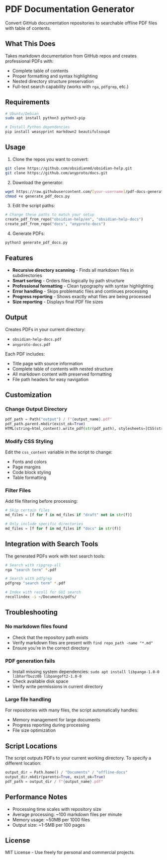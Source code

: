 # PDF Documentation Generator

Convert GitHub documentation repositories to searchable offline PDF files with table of contents.

## What This Does

Takes markdown documentation from GitHub repos and creates professional PDFs with:
- Complete table of contents
- Proper formatting and syntax highlighting
- Nested directory structure preservation
- Full-text search capability (works with `rga`, `pdfgrep`, etc.)

## Requirements

```bash
# Ubuntu/Debian
sudo apt install python3 python3-pip

# Install Python dependencies
pip install weasyprint markdown2 beautifulsoup4
```

## Usage

1. Clone the repos you want to convert:
```bash
git clone https://github.com/obsidianmd/obsidian-help.git
git clone https://github.com/anyproto/docs.git
```

2. Download the generator:
```bash
wget https://raw.githubusercontent.com/[your-username]/pdf-docs-generator/main/generate_pdf_docs.py
chmod +x generate_pdf_docs.py
```

3. Edit the script paths:
```python
# Change these paths to match your setup
create_pdf_from_repo("obsidian-help/en", "obsidian-help-docs")
create_pdf_from_repo("docs", "anyproto-docs")
```

4. Generate PDFs:
```bash
python3 generate_pdf_docs.py
```

## Features

- **Recursive directory scanning** - Finds all markdown files in subdirectories
- **Smart sorting** - Orders files logically by path structure
- **Professional formatting** - Clean typography with syntax highlighting
- **Error handling** - Skips problematic files and continues processing
- **Progress reporting** - Shows exactly what files are being processed
- **Size reporting** - Displays final PDF file sizes

## Output

Creates PDFs in your current directory:
- `obsidian-help-docs.pdf`
- `anyproto-docs.pdf`

Each PDF includes:
- Title page with source information
- Complete table of contents with nested structure
- All markdown content with preserved formatting
- File path headers for easy navigation

## Customization

### Change Output Directory
```python
pdf_path = Path("output") / f"{output_name}.pdf"
pdf_path.parent.mkdir(exist_ok=True)
HTML(string=html_content).write_pdf(str(pdf_path), stylesheets=[CSS(string=css_content)])
```

### Modify CSS Styling
Edit the `css_content` variable in the script to change:
- Fonts and colors
- Page margins
- Code block styling
- Table formatting

### Filter Files
Add file filtering before processing:
```python
# Skip certain files
md_files = [f for f in md_files if "draft" not in str(f)]

# Only include specific directories
md_files = [f for f in md_files if "docs" in str(f)]
```

## Integration with Search Tools

The generated PDFs work with text search tools:

```bash
# Search with ripgrep-all
rga "search term" *.pdf

# Search with pdfgrep
pdfgrep "search term" *.pdf

# Index with recoll for GUI search
recollindex -i ~/Documents/pdfs/
```

## Troubleshooting

### No markdown files found
- Check that the repository path exists
- Verify markdown files are present with `find repo_path -name "*.md"`
- Ensure you're in the correct directory

### PDF generation fails
- Install missing system dependencies: `sudo apt install libpango-1.0-0 libharfbuzz0b libpangoft2-1.0-0`
- Check available disk space
- Verify write permissions in current directory

### Large file handling
For repositories with many files, the script automatically handles:
- Memory management for large documents
- Progress reporting during processing
- File size optimization

## Script Locations

The script outputs PDFs to your current working directory. To specify a different location:

```python
output_dir = Path.home() / "Documents" / "offline-docs"
output_dir.mkdir(parents=True, exist_ok=True)
pdf_path = output_dir / f"{output_name}.pdf"
```

## Performance Notes

- Processing time scales with repository size
- Average processing: ~100 markdown files per minute
- Memory usage: ~50MB per 1000 files
- Output size: ~1-5MB per 100 pages

## License

MIT License - Use freely for personal and commercial projects.